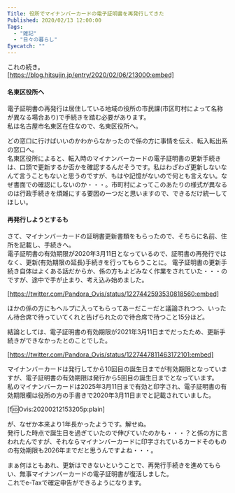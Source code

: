 ```yaml
---
Title: 役所でマイナンバーカードの電子証明書を再発行してきた
Published: 2020/02/13 12:00:00
Tags:
  - "雑記"
  - "日々の暮らし"
Eyecatch: ""
---
```

これの続き。  
[https://blog.hitsujin.jp/entry/2020/02/06/213000:embed]

<!-- more -->

#### 名東区役所へ  
電子証明書の再発行は居住している地域の役所の市民課(市区町村によって名称が異なる場合あり)で手続きを踏む必要があります。  
私は名古屋市名東区在住なので、名東区役所へ。  

どの窓口に行けばいいのかわからなかったので係の方に事情を伝え、転入転出系の窓口へ。  
名東区役所によると、転入時のマイナンバーカードの電子証明書の更新手続きは、口頭で更新するか否かを確認するんだそうです。私はわざわざ更新しないなんて言うこともないと思うのですが、もはや記憶がないので何とも言えない。なぜ書面での確認にしないのか・・・。市町村によってこのあたりの様式が異なるのは行政手続きを煩雑にする要因の一つだと思いますので、できるだけ統一してほしい。  

#### 再発行しようとするも  
さて、マイナンバーカードの証明書更新書類をもらったので、そちらに名前、住所を記載し、手続きへ。  
電子証明書の有効期限が2020年3月11日となっているので、証明書の再発行ではなく、更新(有効期限の延長)手続きを行ってもらうことに。
電子証明書の更新手続き自体はよくある話だからか、係の方もよどみなく作業をされていた・・・のですが、途中で手が止まり、考え込み始めました。  

[https://twitter.com/Pandora_Ovis/status/1227442593530818560:embed]


ほかの係の方にもヘルプに入ってもらってあーだこーだと議論されつつ、いったん待合席で待っていてくれと告げられたので待合席で待つこと15分ほど。  

結論としては、電子証明書の有効期限が2021年3月11日までだったため、更新手続きができなかったとのことでした。  

[https://twitter.com/Pandora_Ovis/status/1227447811463172101:embed]

マイナンバーカードは発行してから10回目の誕生日までが有効期限となっていますが、電子証明書の有効期限は発行から5回目の誕生日までとなっています。  
私のマイナンバーカードは2025年3月11日まで有効と印字され、電子証明書の有効期限欄は役所の方の手書きで2020年3月11日までと記載されていました。  

[f:id:Ovis:20200212153205p:plain]

が、なぜか本来より1年長かったようです。解せぬ。  
発行した時点で誕生日を過ぎていたので伸びていたのかも・・・？と係の方に言われたんですが、それならマイナンバーカードに印字されているカードそのものの有効期限も2026年までだと思うんですよね・・・。  

まぁ何はともあれ、更新はできないということで、再発行手続きを進めてもらい、無事マイナンバーカードの電子証明書が復活しました。  
これでe-Taxで確定申告ができるようになります。